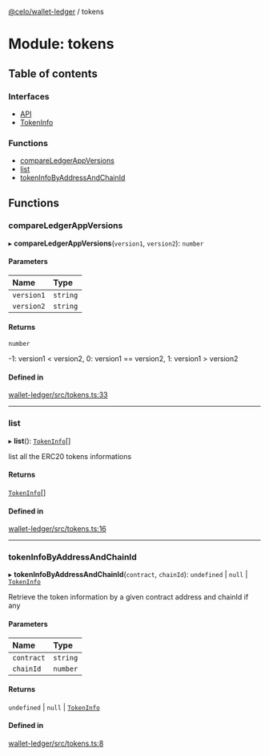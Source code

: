 [@celo/wallet-ledger](../README.md) / tokens

# Module: tokens

## Table of contents

### Interfaces

- [API](../interfaces/tokens.API.md)
- [TokenInfo](../interfaces/tokens.TokenInfo.md)

### Functions

- [compareLedgerAppVersions](tokens.md#compareledgerappversions)
- [list](tokens.md#list)
- [tokenInfoByAddressAndChainId](tokens.md#tokeninfobyaddressandchainid)

## Functions

### compareLedgerAppVersions

▸ **compareLedgerAppVersions**(`version1`, `version2`): `number`

#### Parameters

| Name | Type |
| :------ | :------ |
| `version1` | `string` |
| `version2` | `string` |

#### Returns

`number`

-1: version1 < version2,
 0: version1 == version2,
 1: version1 > version2

#### Defined in

[wallet-ledger/src/tokens.ts:33](https://github.com/celo-org/developer-tooling/blob/master/packages/sdk/wallets/wallet-ledger/src/tokens.ts#L33)

___

### list

▸ **list**(): [`TokenInfo`](../interfaces/tokens.TokenInfo.md)[]

list all the ERC20 tokens informations

#### Returns

[`TokenInfo`](../interfaces/tokens.TokenInfo.md)[]

#### Defined in

[wallet-ledger/src/tokens.ts:16](https://github.com/celo-org/developer-tooling/blob/master/packages/sdk/wallets/wallet-ledger/src/tokens.ts#L16)

___

### tokenInfoByAddressAndChainId

▸ **tokenInfoByAddressAndChainId**(`contract`, `chainId`): `undefined` \| ``null`` \| [`TokenInfo`](../interfaces/tokens.TokenInfo.md)

Retrieve the token information by a given contract address and chainId if any

#### Parameters

| Name | Type |
| :------ | :------ |
| `contract` | `string` |
| `chainId` | `number` |

#### Returns

`undefined` \| ``null`` \| [`TokenInfo`](../interfaces/tokens.TokenInfo.md)

#### Defined in

[wallet-ledger/src/tokens.ts:8](https://github.com/celo-org/developer-tooling/blob/master/packages/sdk/wallets/wallet-ledger/src/tokens.ts#L8)
